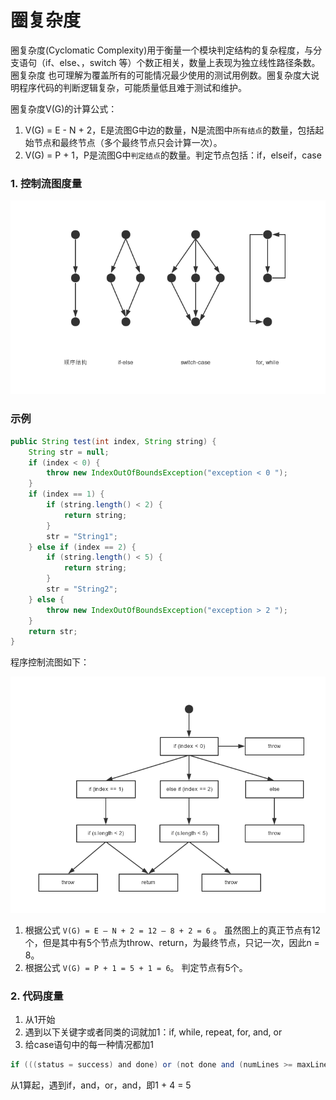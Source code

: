 圈复杂度
===

圈复杂度(Cyclomatic Complexity)用于衡量一个模块判定结构的复杂程度，与分支语句（if、else、，switch 等）个数正相关，数量上表现为独立线性路径条数。圈复杂度
也可理解为覆盖所有的可能情况最少使用的测试用例数。圈复杂度大说明程序代码的判断逻辑复杂，可能质量低且难于测试和维护。

圈复杂度V(G)的计算公式：

1. V(G) = E - N + 2，E是流图G中边的数量，N是流图中`所有结点`的数量，包括起始节点和最终节点（多个最终节点只会计算一次）。
2. V(G) = P + 1，P是流图G中`判定结点`的数量。判定节点包括：if，elseif，case


### 1. 控制流图度量

![Alt text](img/1.4.1.png)


### 示例

```java
public String test(int index, String string) {
    String str = null;
    if (index < 0) {
        throw new IndexOutOfBoundsException("exception < 0 ");
    }
    if (index == 1) {
        if (string.length() < 2) {
            return string;
        }
        str = "String1";
    } else if (index == 2) {
        if (string.length() < 5) {
            return string;
        }
        str = "String2";
    } else {
        throw new IndexOutOfBoundsException("exception > 2 ");
    }
    return str;
}
```

程序控制流图如下：


![Alt text](img/1.4.2.png)


1. 根据公式 `V(G) = E – N + 2 = 12 – 8 + 2 = 6` 。
虽然图上的真正节点有12个，但是其中有5个节点为throw、return，为最终节点，只记一次，因此n = 8。
2. 根据公式 `V(G) = P + 1 = 5 + 1 = 6`。
判定节点有5个。

### 2. 代码度量

1. 从1开始
2. 遇到以下关键字或者同类的词就加1：if, while, repeat, for, and, or
3. 给case语句中的每一种情况都加1

```java
if (((status = success) and done) or (not done and (numLines >= maxLines))) then ...
```
从1算起，遇到if，and，or，and，即1 + 4 = 5
